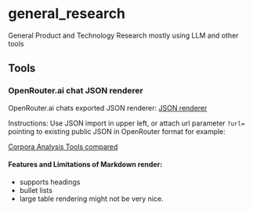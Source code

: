 # general_research
General Product and Technology Research mostly using LLM and other tools

## Tools

### OpenRouter.ai chat JSON renderer

OpenRouter.ai chats exported JSON renderer: [JSON renderer](https://valrcs.github.io/general_research/html/openrouter_chat.html)

Instructions: Use JSON import in upper left, or attach url parameter `?url= ` pointing to existing public JSON in OpenRouter format for example:

[Corpora Analysis Tools compared](https://valrcs.github.io/general_research/html/openrouter_chat.html?url=https://raw.githubusercontent.com/ValRCS/general_research/refs/heads/main/json/NoSketchSketchEngineComparison_Wed_Sep_24_2025.json)

#### Features and Limitations of Markdown render: 
* supports headings
* bullet lists
* large table rendering might not be very nice.
